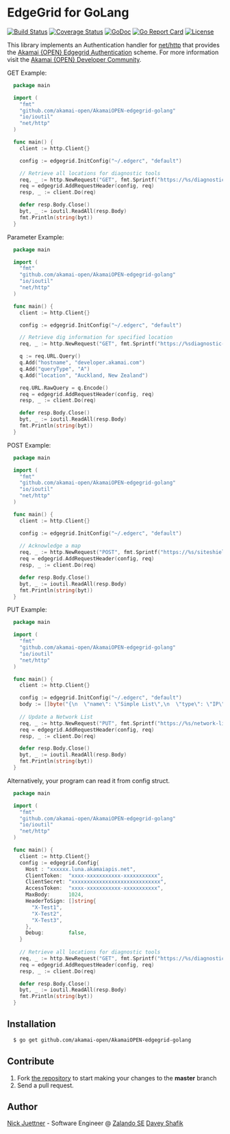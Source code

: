 # EdgeGrid for GoLang

[![Build Status](https://travis-ci.org/akamai-open/AkamaiOPEN-edgegrid-golang.svg?branch=master)](https://travis-ci.org/akamai-open/AkamaiOPEN-edgegrid-golang)
[![Coverage Status](https://coveralls.io/repos/github/akamai-open/AkamaiOPEN-edgegrid-golang/badge.svg?branch=master)](https://coveralls.io/github/njuettner/edgegrid?branch=master)
[![GoDoc](https://godoc.org/github.com/akamai-open/AkamaiOPEN-edgegrid-golang?status.svg)](https://godoc.org/github.com/akamai-open/AkamaiOPEN-edgegrid-golang)
[![Go Report Card](https://goreportcard.com/badge/github.com/akamai-open/AkamaiOPEN-edgegrid-golang)](https://goreportcard.com/report/github.com/akamai-open/AkamaiOPEN-edgegrid-golang)
[![License](http://img.shields.io/:license-apache-blue.svg)](https://github.com/akamai-open/AkamaiOPEN-edgegrid-golang/blob/master/LICENSE)

This library implements an Authentication handler for [net/http](https://golang.org/pkg/net/http/)
that provides the [Akamai {OPEN} Edgegrid Authentication](https://developer.akamai.com/introduction/Client_Auth.html) 
scheme. For more information visit the [Akamai {OPEN} Developer Community](https://developer.akamai.com).

GET Example:

```go
  package main

  import (
    "fmt"
    "github.com/akamai-open/AkamaiOPEN-edgegrid-golang"
    "io/ioutil"
    "net/http"
  )

  func main() {
    client := http.Client{}

    config := edgegrid.InitConfig("~/.edgerc", "default")

    // Retrieve all locations for diagnostic tools
    req, _ := http.NewRequest("GET", fmt.Sprintf("https://%s/diagnostic-tools/v1/locations", config.Host), nil)
    req = edgegrid.AddRequestHeader(config, req)
    resp, _ := client.Do(req)

    defer resp.Body.Close()
    byt, _ := ioutil.ReadAll(resp.Body)
    fmt.Println(string(byt))
  }
```

Parameter Example:

```go
  package main

  import (
    "fmt"
    "github.com/akamai-open/AkamaiOPEN-edgegrid-golang"
    "io/ioutil"
    "net/http"
  )

  func main() {
    client := http.Client{}

    config := edgegrid.InitConfig("~/.edgerc", "default")

    // Retrieve dig information for specified location
    req, _ := http.NewRequest("GET", fmt.Sprintf("https://%sdiagnostic-tools/v1/dig", config.Host), nil)

    q := req.URL.Query()
    q.Add("hostname", "developer.akamai.com")
    q.Add("queryType", "A")
    q.Add("location", "Auckland, New Zealand")

    req.URL.RawQuery = q.Encode()
    req = edgegrid.AddRequestHeader(config, req)
    resp, _ := client.Do(req)

    defer resp.Body.Close()
    byt, _ := ioutil.ReadAll(resp.Body)
    fmt.Println(string(byt))
  }
```

POST Example:

```go
  package main

  import (
    "fmt"
    "github.com/akamai-open/AkamaiOPEN-edgegrid-golang"
    "io/ioutil"
    "net/http"
  )

  func main() {
    client := http.Client{}

    config := edgegrid.InitConfig("~/.edgerc", "default")
    
    // Acknowledge a map
    req, _ := http.NewRequest("POST", fmt.Sprintf("https://%s/siteshield/v1/maps/1/acknowledge", config.Host), nil)
    req = edgegrid.AddRequestHeader(config, req)
    resp, _ := client.Do(req)

    defer resp.Body.Close()
    byt, _ := ioutil.ReadAll(resp.Body)
    fmt.Println(string(byt))
  }
```

PUT Example:

```go
  package main

  import (
    "fmt"
    "github.com/akamai-open/AkamaiOPEN-edgegrid-golang"
    "io/ioutil"
    "net/http"
  )

  func main() {
    client := http.Client{}

    config := edgegrid.InitConfig("~/.edgerc", "default")
    body := []byte("{\n  \"name\": \"Simple List\",\n  \"type\": \"IP\",\n  \"unique-id\": \"345_BOTLIST\",\n  \"list\": [\n    \"192.168.0.1\",\n    \"192.168.0.2\",\n  ],\n  \"sync-point\": 0\n}")
    
    // Update a Network List
    req, _ := http.NewRequest("PUT", fmt.Sprintf("https://%s/network-list/v1/network_lists/unique-id?extended=extended", config.Host), bytes.NewBuffer(body))
    req = edgegrid.AddRequestHeader(config, req)
    resp, _ := client.Do(req)

    defer resp.Body.Close()
    byt, _ := ioutil.ReadAll(resp.Body)
    fmt.Println(string(byt))
  }
```

Alternatively, your program can read it from config struct.

```go
  package main

  import (
    "fmt"
    "github.com/akamai-open/AkamaiOPEN-edgegrid-golang"
    "io/ioutil"
    "net/http"
  )

  func main() {
    client := http.Client{}
    config := edgegrid.Config{
      Host : "xxxxxx.luna.akamaiapis.net",
      ClientToken:  "xxxx-xxxxxxxxxxx-xxxxxxxxxxx",
      ClientSecret: "xxxxxxxxxxxxxxxxxxxxxxxxxxxxx",
      AccessToken:  "xxxx-xxxxxxxxxxx-xxxxxxxxxxx",
      MaxBody:      1024,
      HeaderToSign: []string{
        "X-Test1",
        "X-Test2",
        "X-Test3",
      },
      Debug:        false,
    }
    
    // Retrieve all locations for diagnostic tools
    req, _ := http.NewRequest("GET", fmt.Sprintf("https://%s/diagnostic-tools/v1/locations", config.Host), nil)
    req = edgegrid.AddRequestHeader(config, req)
    resp, _ := client.Do(req)

    defer resp.Body.Close()
    byt, _ := ioutil.ReadAll(resp.Body)
    fmt.Println(string(byt))
  }
```

## Installation

```bash
  $ go get github.com/akamai-open/AkamaiOPEN-edgegrid-golang
```

## Contribute

1. Fork [the repository](https://github.com/akamai-open/AkamaiOPEN-edgegrid-golang) to start making your changes to the **master** branch
2. Send a pull request.

## Author

[Nick Juettner](mailto:hello@juni.io) - Software Engineer @ [Zalando SE](https://tech.zalando.com/)
[Davey Shafik](mailto:dshafik@akamai.com)

